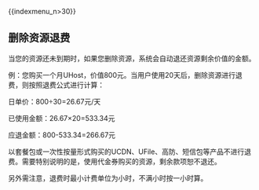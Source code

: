 {{indexmenu_n>30}}

## 删除资源退费

当您的资源还未到期时，如果您删除资源，系统会自动退还资源剩余价值的金额。

例：您购买一个月UHost，价值800元。当用户使用20天后，删除资源进行退费，则按照退费公式进行计算：

日单价：800÷30=26.67元/天

已使用金额：26.67×20=533.34元

应退金额：800-533.34=266.67元

以套餐包或一次性按量形式购买的UCDN、UFile、高防、短信包等产品不进行退费。需要特别说明的是，使用代金券购买的资源，剩余款项恕不退还。

另外需注意，退费时最小计费单位为小时，不满小时按一小时算。
